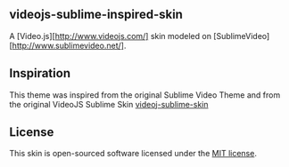 ## videojs-sublime-inspired-skin

A [Video.js][http://www.videojs.com/] skin modeled on [SublimeVideo][http://www.sublimevideo.net/].

## Inspiration

This theme was inspired from the original Sublime Video Theme and from the original VideoJS Sublime Skin [videoj-sublime-skin](https://github.com/cabin/videojs-sublime-skin)

## License

This skin is open-sourced software licensed under the [MIT license](http://opensource.org/licenses/MIT).
